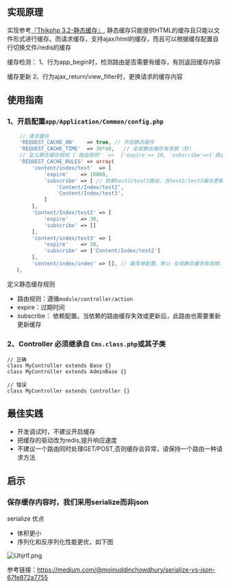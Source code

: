 ## 实现原理

实现参考[『Thikphp 3.2-静态缓存』](https://www.kancloud.cn/manual/thinkphp/1839), 静态缓存只能提供HTML的缓存且只能以文件形式进行缓存。而请求缓存，支持ajax/html的缓存，而且可以根据缓存配置自行切换文件/redis的缓存

缓存检测：
1、行为app_begin时，检测路由是否需要有缓存，有则返回缓存内容

缓存更新
2、行为ajax_return/view_filter时，更换请求的缓存内容

## 使用指南

### 1、开启配置`app/Application/Common/config.php`
```php
    // 请求缓存
    'REQUEST_CACHE_ON'    => true, // 开启静态缓存
    'REQUEST_CACHE_TIME'  => 30*60,   // 全局静态缓存有效期（秒）
    // 定义静态缓存规则 ['路由规则'  =>  ['expire'=> 10, 'subscribe'=>['路由1','路由2']]],
    'REQUEST_CACHE_RULES' => array(
        'content/index/test'  => [
            'expire'    => 10000,
            'subscribe' => [ // 依赖test2/test3路由，当test2/test3缓存更新一次后，本路由也需要重新更新缓存
                'Content/Index/test2',
                'Content/Index/test3',
            ]
        ],
        'Content/Index/test2' => [
            'expire'    => 30,
            'subscribe' => []
        ],
        'content/index/test3' => [
            'expire'    => 30,
            'subscribe' => ['Content/Index/test2']
        ],
        'content/index/index' => [], // 最简单配置，默认 全局静态缓存有效期，不依赖其他路由
   ),
```

定义静态缓存规则
- 路由规则：遵循`module/controller/action`
- expire：过期时间
- subscribe： 依赖配置。当依赖的路由缓存失效或更新后，此路由也需要重新更新缓存

### 2、Controller 必须继承自 `Cms.class.php`或其子类

```
// 正确
class MyController extends Base {}
class MyController extends AdminBase {}

// 错误
class MyController extends Controller {}
```

## 最佳实践

- 开发调试时，不建议开启缓存
- 把缓存的驱动改为redis,提升响应速度
- 不建议一个路由同时处理GET/POST,否则缓存会异常，请保持一个路由一种请求方法

## 启示

### 保存缓存内容时，我们采用serialize而非json

serialize 优点
- 体积更小
- 序列化和反序列化性能更优，如下图

![UhjrIf.png](https://s1.ax1x.com/2020/07/20/UhjrIf.png)

参考链接：https://medium.com/@moinuddinchowdhury/serialize-vs-json-67fe872a7755